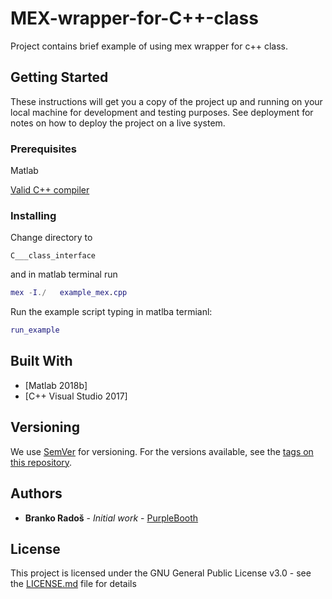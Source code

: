 # MEX-wrapper-for-C++-class


Project contains brief example of using mex wrapper for c++ class.

## Getting Started

These instructions will get you a copy of the project up and running on your local machine for development and testing purposes. See deployment for notes on how to deploy the project on a live system.

### Prerequisites

Matlab 

[Valid C++ compiler](https://www.mathworks.com/support/requirements/supported-compilers.html)


### Installing


Change directory to 

```
C___class_interface
```

and in matlab terminal run

```matlab
mex -I./   example_mex.cpp
```

Run the example script typing in matlba termianl:

```matlab
run_example
```



## Built With

* [Matlab 2018b]
* [C++ Visual Studio 2017]


## Versioning

We use [SemVer](http://semver.org/) for versioning. For the versions available, see the [tags on this repository](https://github.com/br5555/MEX-wrapper-for-C-class/releases/tag). 

## Authors

* **Branko Radoš** - *Initial work* - [PurpleBooth](https://github.com/PurpleBooth)


## License

This project is licensed under the GNU General Public License v3.0 - see the [LICENSE.md](LICENSE.md) file for details



